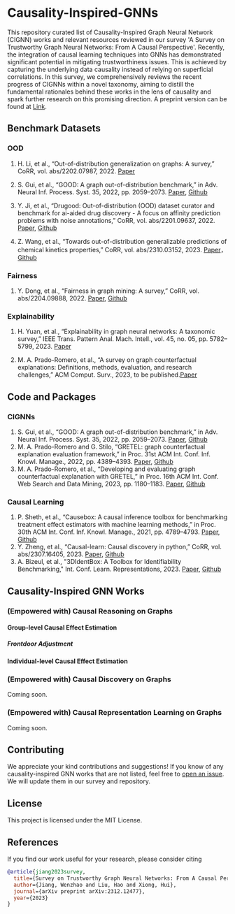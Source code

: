 # Causality-Inspired-GNNs

This repository curated list of Causality-Inspired Graph Neural Network (CIGNN) works and relevant resources reviewed in our survey 'A Survey on Trustworthy Graph Neural Networks: From A Causal Perspective'. Recently, the integration of causal learning techniques into GNNs has demonstrated significant potential in mitigating trustworthiness issues. This is achieved by capturing the underlying data causality instead of relying on superficial correlations. In this survey, we comprehensively reviews the recent progress of CIGNNs within a novel taxonomy, aiming to distill the fundamental rationales behind these works in the lens of causality and spark further research on this promising direction. A preprint version can be found at [Link](http://arxiv.org/abs/2312.12477).

## Benchmark Datasets

### OOD
1. H. Li, et al., “Out-of-distribution generalization on graphs: A survey,” CoRR, vol. abs/2202.07987, 2022. [Paper](https://arxiv.org/pdf/2202.07987)

2. S. Gui, et al., “GOOD: A graph out-of-distribution benchmark,” in Adv. Neural Inf. Process. Syst. 35, 2022, pp. 2059–2073. [Paper](https://proceedings.neurips.cc/paper_files/paper/2022/file/0dc91de822b71c66a7f54fa121d8cbb9-Paper-Datasets_and_Benchmarks.pdf), [Github](https://github.com/divelab/GOOD/)

3. Y. Ji, et al., “Drugood: Out-of-distribution (OOD) dataset curator and benchmark for ai-aided drug discovery - A focus on affinity prediction problems with noise annotations,” CoRR, vol. abs/2201.09637, 2022. [Paper](https://arxiv.org/pdf/2201.09637), [Github](https://github.com/tencent-ailab/DrugOOD)

4. Z. Wang, et al., “Towards out-of-distribution generalizable predictions of chemical kinetics properties,” CoRR, vol. abs/2310.03152, 2023. [Paper](https://arxiv.org/pdf/2310.03152)，[Github](https://github.com/zihao-wang/ReactionOOD)

### Fairness
1. Y. Dong, et al., “Fairness in graph mining: A survey,” CoRR, vol. abs/2204.09888, 2022. [Paper](https://ieeexplore.ieee.org/iel7/69/4358933/10097603.pdf), [Github](https://github.com/yushundong/Graph-Mining-Fairness-Data)

### Explainability
1. H. Yuan, et al., “Explainability in graph neural networks: A taxonomic survey,” IEEE Trans. Pattern Anal. Mach. Intell., vol. 45, no. 05, pp. 5782–5799, 2023. [Paper](https://ieeexplore.ieee.org/iel7/34/4359286/09875989.pdf)

2. M. A. Prado-Romero, et al., “A survey on graph counterfactual explanations: Definitions, methods, evaluation, and research challenges,” ACM Comput. Surv., 2023, to be published.[Paper](https://dl.acm.org/doi/pdf/10.1145/3618105)

## Code and Packages
### CIGNNs
1. S. Gui, et al., “GOOD: A graph out-of-distribution benchmark,” in Adv. Neural Inf. Process. Syst. 35, 2022, pp. 2059–2073. [Paper](https://proceedings.neurips.cc/paper_files/paper/2022/file/0dc91de822b71c66a7f54fa121d8cbb9-Paper-Datasets_and_Benchmarks.pdf), [Github](https://github.com/divelab/GOOD/)
2. M. A. Prado-Romero and G. Stilo, “GRETEL: graph counterfactual explanation evaluation framework,” in Proc. 31st ACM Int. Conf. Inf. Knowl. Manage., 2022, pp. 4389–4393. [Paper](https://dl.acm.org/doi/pdf/10.1145/3511808.3557608), [Github](https://github.com/MarioTheOne/GRETEL)
3. M. A. Prado-Romero, et al., “Developing and evaluating graph counterfactual explanation with GRETEL,” in Proc. 16th ACM Int. Conf. Web Search and Data Mining, 2023, pp. 1180–1183. [Paper](https://dl.acm.org/doi/pdf/10.1145/3539597.3573026), [Github](https://github.com/MarioTheOne/GRETEL)

### Causal Learning
1. P. Sheth, et al., “Causebox: A causal inference toolbox for benchmarking treatment effect estimators with machine learning methods,” in Proc. 30th ACM Int. Conf. Inf. Knowl. Manage., 2021, pp. 4789–4793. [Paper](https://dl.acm.org/doi/pdf/10.1145/3459637.3481974), [Github](https://github.com/paras2612/CauseBox)
2. Y. Zheng, et al., “Causal-learn: Causal discovery in python,” CoRR, vol. abs/2307.16405, 2023. [Paper](https://arxiv.org/pdf/2307.16405), [Github](https://github.com/py-why/causal-learn)
3. A. Bizeul, et al., "3DIdentBox: A Toolbox for Identifiability Benchmarking," Int. Conf. Learn. Representations, 2023. [Paper](https://www.cclear.cc/2023/AcceptedDatasets/bizeul23a.pdf), [Github](https://github.com/alicebizeul/3DIdentBox)

## Causality-Inspired GNN Works

### (Empowered with) Causal Reasoning on Graphs

#### Group-level Causal Effect Estimation

##### Frontdoor Adjustment

#### Individual-level Causal Effect Estimation


### (Empowered with) Causal Discovery on Graphs
Coming soon.

### (Empowered with) Causal Representation Learning on Graphs
Coming soon.

<!-- Repeat the above format for each relevant work -->

## Contributing

We appreciate your kind contributions and suggestions! If you know of any causality-inspired GNN works that are not listed, feel free to [open an issue](https://github.com/usail-hkust/Causality-Inspired-GNNs/issues). We will update them in our survey and repository.

## License

This project is licensed under the MIT License.

## References

If you find our work useful for your research, please consider citing

```bibtex
@article{jiang2023survey,
  title={Survey on Trustworthy Graph Neural Networks: From A Causal Perspective},
  author={Jiang, Wenzhao and Liu, Hao and Xiong, Hui},
  journal={arXiv preprint arXiv:2312.12477},
  year={2023}
}
```
